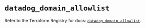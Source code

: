# `datadog_domain_allowlist`

Refer to the Terraform Registry for docs: [`datadog_domain_allowlist`](https://registry.terraform.io/providers/datadog/datadog/3.48.1/docs/resources/domain_allowlist).
